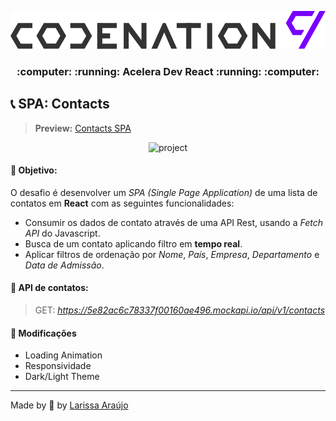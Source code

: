 <p align="center">
  <img alt="aceleradevreact" src="./.github/codenation.svg" width="700px"/>
</p>

<h3 align="center">
:computer: :running:  Acelera Dev React  :running: :computer:
</h3>

## :telephone_receiver: SPA: Contacts
> **Preview:** 
> [Contacts SPA](https://challenge-contacts.netlify.app/)

<p align="center">
  <img alt="project" src="./.github/challenge-modulo-05.gif" />
</p>

#### :triangular_flag_on_post: Objetivo:
O desafio é desenvolver um *SPA (Single Page Application)* de uma lista de contatos em **React** com as seguintes funcionalidades:

-  Consumir os dados de contato através de uma API Rest, usando a *Fetch API* do Javascript.
-  Busca de um contato aplicando filtro em **tempo real**.
-  Aplicar filtros de ordenação por *Nome*, *País*, *Empresa*, *Departamento* e *Data de Admissão*.

#### :round_pushpin: API de contatos:

> GET: *https://5e82ac6c78337f00160ae496.mockapi.io/api/v1/contacts*

#### :pushpin: Modificações
- Loading Animation
- Responsividade
- Dark/Light Theme
---

Made by :blue_heart: by [Larissa Araújo](https://github.com/arauj0)